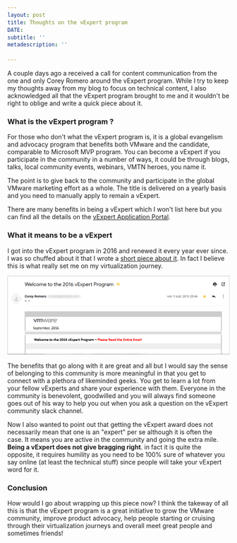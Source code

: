 ```yaml
---
layout: post
title: Thoughts on the vExpert program
DATE: 
subtitle: ''
metadescription: ''

---
```

A couple days ago a received a call for content communication from the one and only Corey Romero around the vExpert program. While I try to keep my thoughts away from my blog to focus on technical content, I also acknowledged all that the vExpert program brought to me and it wouldn't be right to oblige and write a quick piece about it.

### What is the vExpert program ?

For those who don't what the vExpert program is, it is a global evangelism and advocacy program that benefits both VMware and the candidate, comparable to Microsoft MVP program. You can become a vExpert if you participate in the community in a number of ways, it could be through blogs, talks, local community events, webinars, VMTN heroes, you name it.

The point is to give back to the community and participate in the global VMware marketing effort as a whole. The title is delivered on a yearly basis and you need to manually apply to remain a vExpert.

There are many benefits in being a vExpert which I won't list here but you can find all the details on the [vExpert Application Portal](https://vexpert.vmware.com/). 

### What it means to be a vExpert

I got into the vExpert program in 2016 and renewed it every year ever since. I was so chuffed about it that I wrote a [short piece about it](https://www.vxav.fr/2016-09-21-vexpert-2016-program/). In fact I believe this is what really set me on my virtualization journey. 

![](/img/vexpert-mail-2016-1.png)

The benefits that go along with it are great and all but I would say the sense of belonging to this community is more meaningful in that you get to connect with a plethora of likeminded geeks. You get to learn a lot from your fellow vExperts and share your experience with them. Everyone in the community is benevolent, goodwilled and you will always find someone goes out of his way to help you out when you ask a question on the vExpert community slack channel.

Now I also wanted to point out that getting the vExpert award does not necessarily mean that one is an "expert" per se although it is often the case. It means you are active in the community and going the extra mile. **Being a vExpert does not give bragging right**. in fact it is quite the opposite, it requires humility as you need to be 100% sure of whatever you say online (at least the technical stuff) since people will take your vExpert word for it.

### Conclusion

How would I go about wrapping up this piece now? I think the takeway of all this is that the vExpert program is a great initiative to grow the VMware community, improve product advocacy, help people starting or cruising through their virtualization journeys and overall meet great people and sometimes friends!